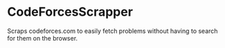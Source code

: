 # CodeForcesScrapper
Scraps codeforces.com to easily fetch problems without having to search for them on the browser.
